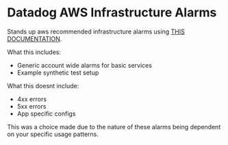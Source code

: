 # Datadog AWS Infrastructure Alarms

Stands up aws recommended infrastructure alarms using [THIS DOCUMENTATION](https://docs.aws.amazon.com/AmazonCloudWatch/latest/monitoring/Best_Practice_Recommended_Alarms_AWS_Services.html).

What this includes:
- Generic account wide alarms for basic services
- Example synthetic test setup

What this doesnt include:
- 4xx errors
- 5xx errors
- App specific configs

This was a choice made due to the nature of these alarms being dependent on your specific usage patterns. 